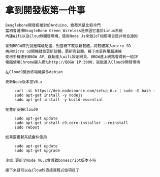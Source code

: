 # 拿到開發板第一件事

    Beaglebone開發板相對於Arduino、樹莓派是比較冷門
    當初會選擇BeagleBone Green Wireless是原因它基於Linux系統
    內建Wifi以及Cloud9開發環境，使用Node Js來做IoT相關項目是非常合適的

    拿到BBGW首先就是環境配置，到官網下載最新韌體，將韌體寫入micro SD
    再用micro SD開機就能更新韌體。更新完韌體，接下來是與電腦連線
    使用手機連到BBGW AP，自動進入wifi設定網頁，BBGW連上網路會得到一組IP
    電腦使用Chrome鍵入網址http://BBGW IP:3000，就能進入Cloud9開發環境

    在Cloud9開啟終端機操作debian

    更新Node版本至V6.x
```linux
    curl -sL https://deb.nodesource.com/setup_6.x | sudo -E bash -
    sudo apt-get install -y nodejs
    sudo apt-get install -y build-essential
```
    在重新安裝Cloud9
```linux
    sudo apt-get update 
    sudo apt-get install c9-core-installer --reinstall 
    sudo reboot
```
    如果要更新系統套件使用
```linux
    sudo apt-get update
    sudo apt-get upgrade 
```
    注意:更新至Node V6.x會導致bonescript版本不符

    接下來就可以在Cloud9直接寫程式做項目了
